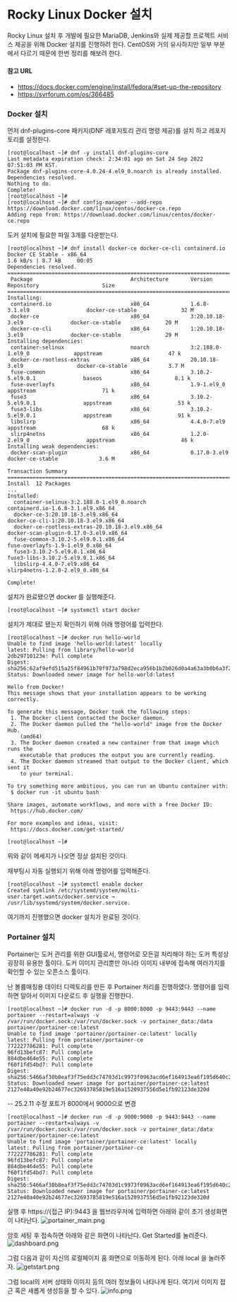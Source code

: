 # Rocky Linux Docker 설치

Rocky Linux 설치 후 개발에 필요한 MariaDB, Jenkins와 실제 제공할 프로젝트 서비스 제공을 위해 Docker 설치를 진행하려 한다. CentOS와 거의 유사하지만
일부 부분에서 다르기 때문에 한번 정리를 해보려 한다.

#### 참고 URL
* <https://docs.docker.com/engine/install/fedora/#set-up-the-repository>
* <https://svrforum.com/os/366485>

### Docker 설치

먼저 dnf-plugins-core 패키지(DNF 레포지토리 관리 명령 제공)를 설치 하고 레포지토리를 설정한다.

```shell
[root@localhost ~]# dnf -y install dnf-plugins-core
Last metadata expiration check: 2:34:01 ago on Sat 24 Sep 2022 07:51:03 PM KST.
Package dnf-plugins-core-4.0.24-4.el9_0.noarch is already installed.
Dependencies resolved.
Nothing to do.
Complete!
[root@localhost ~]#
[root@localhost ~]# dnf config-manager --add-repo https://download.docker.com/linux/centos/docker-ce.repo
Adding repo from: https://download.docker.com/linux/centos/docker-ce.repo
```

도커 설치에 필요한 파일 3개를 다운받는다.
```shell
[root@localhost ~]# dnf install docker-ce docker-ce-cli containerd.io
Docker CE Stable - x86_64                                                                   1.6 kB/s | 8.7 kB     00:05
Dependencies resolved.
============================================================================================================================
 Package                               Architecture       Version                        Repository                    Size
============================================================================================================================
Installing:
 containerd.io                         x86_64             1.6.8-3.1.el9                  docker-ce-stable              32 M
 docker-ce                             x86_64             3:20.10.18-3.el9               docker-ce-stable              20 M
 docker-ce-cli                         x86_64             1:20.10.18-3.el9               docker-ce-stable              29 M
Installing dependencies:
 container-selinux                     noarch             3:2.188.0-1.el9_0              appstream                     47 k
 docker-ce-rootless-extras             x86_64             20.10.18-3.el9                 docker-ce-stable             3.7 M
 fuse-common                           x86_64             3.10.2-5.el9.0.1               baseos                       8.1 k
 fuse-overlayfs                        x86_64             1.9-1.el9_0                    appstream                     71 k
 fuse3                                 x86_64             3.10.2-5.el9.0.1               appstream                     53 k
 fuse3-libs                            x86_64             3.10.2-5.el9.0.1               appstream                     91 k
 libslirp                              x86_64             4.4.0-7.el9                    appstream                     68 k
 slirp4netns                           x86_64             1.2.0-2.el9_0                  appstream                     46 k
Installing weak dependencies:
 docker-scan-plugin                    x86_64             0.17.0-3.el9                   docker-ce-stable             3.6 M

Transaction Summary
============================================================================================================================
Install  12 Packages
...
Installed:
  container-selinux-3:2.188.0-1.el9_0.noarch                        containerd.io-1.6.8-3.1.el9.x86_64
  docker-ce-3:20.10.18-3.el9.x86_64                                 docker-ce-cli-1:20.10.18-3.el9.x86_64
  docker-ce-rootless-extras-20.10.18-3.el9.x86_64                   docker-scan-plugin-0.17.0-3.el9.x86_64
  fuse-common-3.10.2-5.el9.0.1.x86_64                               fuse-overlayfs-1.9-1.el9_0.x86_64
  fuse3-3.10.2-5.el9.0.1.x86_64                                     fuse3-libs-3.10.2-5.el9.0.1.x86_64
  libslirp-4.4.0-7.el9.x86_64                                       slirp4netns-1.2.0-2.el9_0.x86_64

Complete!
```

설치가 완료됐으면 docker 를 실행해준다.
```shell
[root@localhost ~]# systemctl start docker
```

설치가 제대로 됐는지 확인하기 위해 아래 명령어를 입력한다.
```shell
[root@localhost ~]# docker run hello-world
Unable to find image 'hello-world:latest' locally
latest: Pulling from library/hello-world
2db29710123e: Pull complete
Digest: sha256:62af9efd515a25f84961b70f973a798d2eca956b1b2b026d0a4a63a3b0b6a3f2
Status: Downloaded newer image for hello-world:latest

Hello from Docker!
This message shows that your installation appears to be working correctly.

To generate this message, Docker took the following steps:
 1. The Docker client contacted the Docker daemon.
 2. The Docker daemon pulled the "hello-world" image from the Docker Hub.
    (amd64)
 3. The Docker daemon created a new container from that image which runs the
    executable that produces the output you are currently reading.
 4. The Docker daemon streamed that output to the Docker client, which sent it
    to your terminal.

To try something more ambitious, you can run an Ubuntu container with:
 $ docker run -it ubuntu bash

Share images, automate workflows, and more with a free Docker ID:
 https://hub.docker.com/

For more examples and ideas, visit:
 https://docs.docker.com/get-started/

[root@localhost ~]#
```
위와 같이 메세지가 나오면 정상 설치된 것이다.

재부팅시 자동 실행되기 위해 아래 명령어를 입력해준다.
```shell
[root@localhost ~]# systemctl enable docker
Created symlink /etc/systemd/system/multi-user.target.wants/docker.service → /usr/lib/systemd/system/docker.service.
```

여기까지 진행했으면 docker 설치가 완료된 것이다.


### Portainer 설치
Portainer는 도커 관리를 위한 GUI툴로서, 명령어로 모든걸 처리해야 하는 도커 특성상 굉장히 유용한 툴이다. 도커 이미지 관리뿐만 아니라 이미지 내부에 접속해
여러가지를 확인할 수 있는 오픈소스 툴이다.

난 볼륨매칭용 데이터 디렉토리를 만든 후 Portainer 처리를 진행하였다.
명령어를 입력하면 알아서 이미지 다운로드 후 실행을 진행한다.
```shell
[root@localhost ~]# docker run -d -p 8000:8000 -p 9443:9443 --name portainer --restart=always -v /var/run/docker.sock:/var/run/docker.sock -v portainer_data:/data portainer/portainer-ce:latest
Unable to find image 'portainer/portainer-ce:latest' locally
latest: Pulling from portainer/portainer-ce
772227786281: Pull complete
96fd13befc87: Pull complete
884dbe464e55: Pull complete
f60f1fd54bd7: Pull complete
Digest: sha256:5466af30b8eaf3f75edd3c74703d1c9973f0963acd6ef164913ea6f195d640c2
Status: Downloaded newer image for portainer/portainer-ce:latest
2127e40a40e92b24677ec32693785819e516a1520937556d5e1fb92123de320d
```
-- 25.2.11 수정
포트가 8000에서 9000으로 변경
```shell
[root@localhost ~]# docker run -d -p 9000:9000 -p 9443:9443 --name portainer --restart=always -v /var/run/docker.sock:/var/run/docker.sock -v portainer_data:/data portainer/portainer-ce:latest
Unable to find image 'portainer/portainer-ce:latest' locally
latest: Pulling from portainer/portainer-ce
772227786281: Pull complete
96fd13befc87: Pull complete
884dbe464e55: Pull complete
f60f1fd54bd7: Pull complete
Digest: sha256:5466af30b8eaf3f75edd3c74703d1c9973f0963acd6ef164913ea6f195d640c2
Status: Downloaded newer image for portainer/portainer-ce:latest
2127e40a40e92b24677ec32693785819e516a1520937556d5e1fb92123de320d
```


실행 후 https://{접근 IP}:9443 을 웹브라우저에 입력하면 아래와 같이 초기 생성화면이 나타난다.
![portainer_main.png](images/portainer_main.png)

암호 세팅 후 접속하면 아래와 같은 화면이 나타난다.
Get Started를 눌러준다.
![dashboard.png](images/dashboard.png)

그럼 다음과 같이 자신의 로컬페이지 홈 화면으로 이동하게 된다. 아래 local 을 눌러주자.
![getstart.png](images/getstart.png)

그럼 local의 서버 상태와 이미지 등의 여러 정보들이 나타나게 된다. 여기서 이미지 접근 혹은 새롭게 생성등을 할 수 있다.
![info.png](images/info.png)
